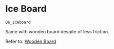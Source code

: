 # Ice Board

`06_Iceboard`

Same with wooden board despite of less friction.

Refer to: [Wooden Board](/en/glossary/wooden-board.md)
